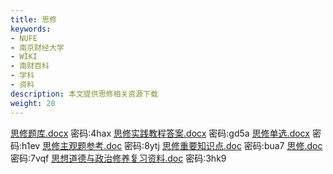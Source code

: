 ```yaml
---
title: 思修
keywords:
- NUFE
- 南京财经大学
- WIKI
- 南财百科
- 学科
- 资料
description: 本文提供思修相关资源下载
weight: 20
---
```


[思修题库.docx](https://wwqk.lanzouq.com/iHZ5S18o0kba) 密码:4hax
[思修实践教程答案.docx](https://wwqk.lanzouq.com/itmeP18o0kcb) 密码:gd5a
[思修单选.docx](https://wwqk.lanzouq.com/i81KO18o0kdc) 密码:h1ev
[思修主观题参考.doc](https://wwqk.lanzouq.com/inb9218o0k7g) 密码:8ytj
[思修重要知识点.doc](https://wwqk.lanzouq.com/iFx0818o0k8h) 密码:bua7
[思修.doc](https://wwqk.lanzouq.com/i3FK818o0k9i) 密码:7vqf
[思想道德与政治修养复习资料.doc](https://wwqk.lanzouq.com/irHSc18o0kaj) 密码:3hk9